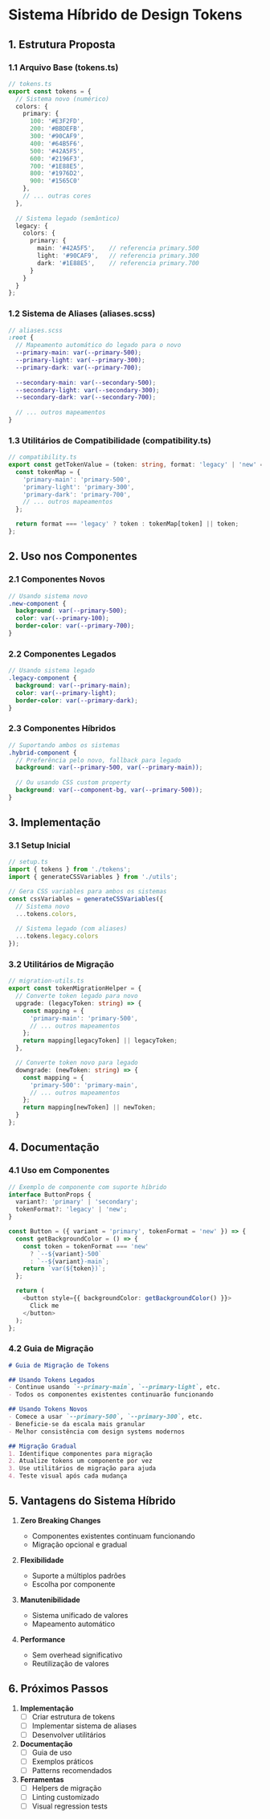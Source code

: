 # Sistema Híbrido de Design Tokens

## 1. Estrutura Proposta

### 1.1 Arquivo Base (tokens.ts)
```typescript
// tokens.ts
export const tokens = {
  // Sistema novo (numérico)
  colors: {
    primary: {
      100: '#E3F2FD',
      200: '#BBDEFB',
      300: '#90CAF9',
      400: '#64B5F6',
      500: '#42A5F5',
      600: '#2196F3',
      700: '#1E88E5',
      800: '#1976D2',
      900: '#1565C0'
    },
    // ... outras cores
  },
  
  // Sistema legado (semântico)
  legacy: {
    colors: {
      primary: {
        main: '#42A5F5',    // referencia primary.500
        light: '#90CAF9',   // referencia primary.300
        dark: '#1E88E5',    // referencia primary.700
      }
    }
  }
};
```

### 1.2 Sistema de Aliases (aliases.scss)
```scss
// aliases.scss
:root {
  // Mapeamento automático do legado para o novo
  --primary-main: var(--primary-500);
  --primary-light: var(--primary-300);
  --primary-dark: var(--primary-700);
  
  --secondary-main: var(--secondary-500);
  --secondary-light: var(--secondary-300);
  --secondary-dark: var(--secondary-700);
  
  // ... outros mapeamentos
}
```

### 1.3 Utilitários de Compatibilidade (compatibility.ts)
```typescript
// compatibility.ts
export const getTokenValue = (token: string, format: 'legacy' | 'new' = 'new') => {
  const tokenMap = {
    'primary-main': 'primary-500',
    'primary-light': 'primary-300',
    'primary-dark': 'primary-700',
    // ... outros mapeamentos
  };

  return format === 'legacy' ? token : tokenMap[token] || token;
};
```

## 2. Uso nos Componentes

### 2.1 Componentes Novos
```scss
// Usando sistema novo
.new-component {
  background: var(--primary-500);
  color: var(--primary-100);
  border-color: var(--primary-700);
}
```

### 2.2 Componentes Legados
```scss
// Usando sistema legado
.legacy-component {
  background: var(--primary-main);
  color: var(--primary-light);
  border-color: var(--primary-dark);
}
```

### 2.3 Componentes Híbridos
```scss
// Suportando ambos os sistemas
.hybrid-component {
  // Preferência pelo novo, fallback para legado
  background: var(--primary-500, var(--primary-main));
  
  // Ou usando CSS custom property
  background: var(--component-bg, var(--primary-500));
}
```

## 3. Implementação

### 3.1 Setup Inicial
```typescript
// setup.ts
import { tokens } from './tokens';
import { generateCSSVariables } from './utils';

// Gera CSS variables para ambos os sistemas
const cssVariables = generateCSSVariables({
  // Sistema novo
  ...tokens.colors,
  
  // Sistema legado (com aliases)
  ...tokens.legacy.colors
});
```

### 3.2 Utilitários de Migração
```typescript
// migration-utils.ts
export const tokenMigrationHelper = {
  // Converte token legado para novo
  upgrade: (legacyToken: string) => {
    const mapping = {
      'primary-main': 'primary-500',
      // ... outros mapeamentos
    };
    return mapping[legacyToken] || legacyToken;
  },

  // Converte token novo para legado
  downgrade: (newToken: string) => {
    const mapping = {
      'primary-500': 'primary-main',
      // ... outros mapeamentos
    };
    return mapping[newToken] || newToken;
  }
};
```

## 4. Documentação

### 4.1 Uso em Componentes
```typescript
// Exemplo de componente com suporte híbrido
interface ButtonProps {
  variant?: 'primary' | 'secondary';
  tokenFormat?: 'legacy' | 'new';
}

const Button = ({ variant = 'primary', tokenFormat = 'new' }) => {
  const getBackgroundColor = () => {
    const token = tokenFormat === 'new' 
      ? `--${variant}-500`
      : `--${variant}-main`;
    return `var(${token})`;
  };

  return (
    <button style={{ backgroundColor: getBackgroundColor() }}>
      Click me
    </button>
  );
};
```

### 4.2 Guia de Migração
```markdown
# Guia de Migração de Tokens

## Usando Tokens Legados
- Continue usando `--primary-main`, `--primary-light`, etc.
- Todos os componentes existentes continuarão funcionando

## Usando Tokens Novos
- Comece a usar `--primary-500`, `--primary-300`, etc.
- Beneficie-se da escala mais granular
- Melhor consistência com design systems modernos

## Migração Gradual
1. Identifique componentes para migração
2. Atualize tokens um componente por vez
3. Use utilitários de migração para ajuda
4. Teste visual após cada mudança
```

## 5. Vantagens do Sistema Híbrido

1. **Zero Breaking Changes**
   - Componentes existentes continuam funcionando
   - Migração opcional e gradual

2. **Flexibilidade**
   - Suporte a múltiplos padrões
   - Escolha por componente

3. **Manutenibilidade**
   - Sistema unificado de valores
   - Mapeamento automático

4. **Performance**
   - Sem overhead significativo
   - Reutilização de valores

## 6. Próximos Passos

1. **Implementação**
   - [ ] Criar estrutura de tokens
   - [ ] Implementar sistema de aliases
   - [ ] Desenvolver utilitários

2. **Documentação**
   - [ ] Guia de uso
   - [ ] Exemplos práticos
   - [ ] Patterns recomendados

3. **Ferramentas**
   - [ ] Helpers de migração
   - [ ] Linting customizado
   - [ ] Visual regression tests
